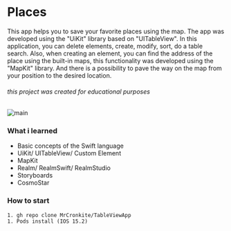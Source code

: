 

# Places

This app helps you to save your favorite places using the map.
The app was developed using the "UiKit" library based on "UITableView". In this application, you can delete elements, 
create, modify, sort, do a table search. Alsо, when creating an element, you can find the address of the place using the 
built-in maps, this functionality was developed using the "MapKit" library. And there is a possibility to pave the way on 
the map from your position to the desired location.
###### this project was created for educational purposes


![main](https://user-images.githubusercontent.com/25368260/181844401-7abbed7d-87a7-47cf-b1b3-2dc7470a4666.png)


### What i learned

- Basic concepts of the Swift language
- UiKit/ UITableView/ Custom Element
- MapKit
- Realm/ RealmSwift/ RealmStudio 
- Storyboards
- CosmoStar


### How to start 

```
1. gh repo clone MrCronkite/TableViewApp
1. Pods install (IOS 15.2)
```

